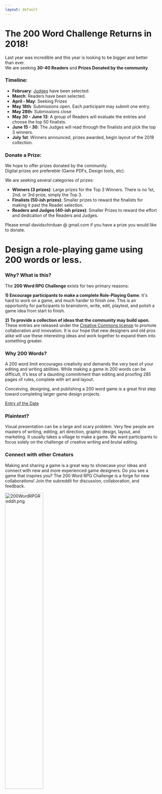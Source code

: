 ```yaml
---
layout: default
---
```

# The 200 Word Challenge Returns in 2018! 

Last year was incredible and this year is looking to be bigger and better than ever.  
We are seeking **30-40 Readers** and **Prizes Donated by the community**. 

### Timeline:

* **February**: [Judges](https://200wordrpg.github.io/judges) have been selected.
* **March**: Readers have been selected.
* **April - May**: Seeking Prizes
* **May 18th**: Submissions open. Each participant may submit one entry.
* **May 28th**: Submissions close
* **May 30 - June 13**: A group of Readers will evaluate the entries and choose the top 50 finalists.
* **June 15 - 30**: The Judges will read through the finalists and pick the top 3 winners.
* **July 1st**: Winners announced, prizes awarded, begin layout of the 2018 collection.

### Donate a Prize:
We hope to offer prizes donated by the community.  
Digital prizes are prefereble (Game PDFs, Design tools, etc). 

We are seeking several categories of prizes:
* **Winners (3 prizes)**: Large prizes for the Top 3 Winners. There is no 1st, 2nd, or 3rd prize, simply the Top 3.
* **Finalists (50-ish prizes)**: Smaller prizes to reward the finalists for making it past the Reader selection.
* **Readers and Judges (40-ish prizes)**: Smaller Prizes to reward the effort and dedication of the Readers and Judges.

Please email davidschirduan @ gmail.com if you have a prize you would like to donate.

# Design a role-playing game using 200 words or less.

### Why? What is this?

The **200 Word RPG Challenge** exists for two primary reasons:

**1) Encourage participants to make a complete Role-Playing Game**. It's hard to work on a game, and much harder to finish one. This is an opportunity for participants to brainstorm, write, edit, playtest, and polish a game idea from start to finish.

**2) To provide a collection of ideas that the community may build upon.** These entries are released under the [Creative Commons license]({{site.baseurl}}/licensing) to promote collaboration and innovation. It is our hope that new designers and old pros alike will use these interesting ideas and work together to expand them into something greater.

### Why 200 Words?

A 200 word limit encourages creativity and demands the very best of your editing and writing abilities. While making a game in 200 words can be difficult, it’s less of a daunting commitment than editing and proofing 285 pages of rules, complete with art and layout.

Conceiving, designing, and publishing a 200 word game is a great first step toward completing larger game design projects.

<a class="twitter-timeline" data-tweet-limit="1" data-chrome="noheader nofooter noscrollbar" data-dnt="true" href="https://twitter.com/200WordRPG">Entry of the Date</a> <script async src="//platform.twitter.com/widgets.js" charset="utf-8"></script>

### Plaintext?

Visual presentation can be a large and scary problem. Very few people are masters of writing, editing, art direction, graphic design, layout, and marketing. It usually takes a village to make a game. We want participants to focus solely on the challenge of creative writing and brutal editing.

### Connect with other Creators

Making and sharing a game is a great way to showcase your ideas and connect with new and more experienced game designers. Do you see a game that inspires you? The 200 Word RPG Challenge is a forge for new collaborations! Join the subreddit for discussion, collaboration, and feedback.

<a href="https://www.reddit.com/r/200wordrpg/"><img src="{{site.baseurl}}/assets/images/200wordreddit.png" style="width:50%" alt="200WordRPGReddit.png"></a>
